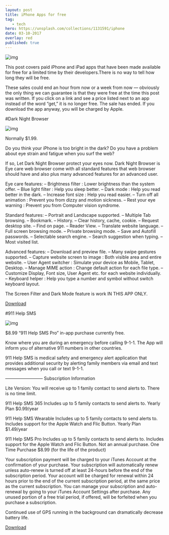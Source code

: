 ```yaml
---
layout: post
title: iPhone Apps for free
tag:
   - tech
hero: https://unsplash.com/collections/1131591/iphone
date: 03-10-2017
overlay: red
published: true
---
```

![img](https://boygeniusreport.files.wordpress.com/2017/10/free-apps-oct2.jpg)

This post covers paid iPhone and iPad apps that have been made available for free for a limited time by their developers.There is no way to tell how long they will be free. <!---break--->

These sales could end an hour from now or a week from now — obviously the only thing we can guarantee is that they were free at the time this post was written. If you click on a link and see a price listed next to an app instead of the word “get,” it is no longer free. The sale has ended. If you download the app anyway, you will be charged by Apple.

#Dark Night Browser

![img](http://is4.mzstatic.com/image/thumb/Purple128/v4/39/8e/72/398e72de-5475-1749-f71a-f989e6f80a1e/source/392x696bb.jpg)

Normally $1.99.

Do you think your iPhone is too bright in the dark?
Do you have a problem about eye strain and fatigue when you surf the web?

If so, Let Dark Night Browser protect your eyes now.
Dark Night Browser is Eye care web browser come with all standard features that web browser should have and also plus many advanced features for an advanced user.

Eye care features:
– Brightness filter : Lower brightness than the system offer.
– Blue light filter : Help you sleep better.
– Dark mode : Help you read better in the dark.
– Increase font size : Help you read easier.
– Turn off all animation : Prevent you from dizzy and motion sickness.
– Rest your eye warning : Prevent you from Computer vision syndrome.

Standard features:
– Portrait and Landscape supported.
– Multiple Tab browsing.
– Bookmark.
– History.
– Clear history, cache, cookie.
– Request desktop site.
– Find on page.
– Reader View.
– Translate website language.
– Full screen browsing mode.
– Private browsing mode.
– Save and Autofill passwords.
– Selectable search engine.
– Search suggestion when typing.
– Most visited list.

Advanced features:
– Download and preview file.
– Many swipe gestures supported.
– Capture website screen to image : Both visible area and entire website.
– User Agent switcher : Simulate your device as Mobile, Tablet, Desktop.
– Manage MIME action : Change default action for each file type.
– Customize Display, Font size, User Agent etc. for each website individually.
– Keyboard helper : Help you type a number and symbol without switch keyboard layout.

The Screen Filter and Dark Mode feature is work IN THIS APP ONLY.

[Download](http://go.redirectingat.com/?id=87443X1540249&site=BGR.com&xs=1&isjs=1&url=https%3A%2F%2Fitunes.apple.com%2Fus%2Fapp%2Fapple-store%2Fid1187668051%3Fmt%3D8%26at%3D10lNUC&xguid=8571a810936d7793b1ac51cf2a314d61&xuuid=6137736b232dfcef31d75a242055f9b3&xsessid=77e452e9987b3f72167b819ed94bc021&xcreo=0&xed=0&sref=http%3A%2F%2Fbgr.com%2F2017%2F10%2F02%2Fbest-free-iphone-apps-ipad-ios-oct-2%2F&pref=http%3A%2F%2Fbgr.com%2F&xtz=-330&abp=1)


#911 Help SMS

![img](http://is4.mzstatic.com/image/thumb/Purple18/v4/b3/18/63/b318630e-e527-37bf-016d-6336f31544db/source/392x696bb.jpg)

$8.99 “911 Help SMS Pro” in-app purchase currently free.

Know where you are during an emergency before calling 9-1-1. The App will inform you of alternative 911 numbers in other countries.

911 Help SMS is medical safety and emergency alert application that provides additional security by alerting family members via email and text messages when you call or text 9-1-1.

————————–
Subscription Information

Lite Version: You will receive up to 1 family contact to send alerts to. There is no time limit.

911 Help SMS 365
Includes up to 5 family contacts to send alerts to.
Yearly Plan $0.99/year

911 Help SMS Wearable
Includes up to 5 family contacts to send alerts to.
Includes support for the Apple Watch and Flic Button.
Yearly Plan $1.49/year

911 Help SMS Pro
Includes up to 5 family contacts to send alerts to.
Includes support for the Apple Watch and Flic Button.
Not an annual purchase.
One Time Purchase $8.99 (for the life of the product)

Your subscription payment will be charged to your iTunes Account at the confirmation of your purchase. Your subscription will automatically renew unless auto-renew is turned off at least 24-hours before the end of the subscription period. Your account will be charged for renewal within 24 hours prior to the end of the current subscription period, at the same price as the current subscription. You can manage your subscription and auto-renewal by going to your iTunes Account Settings after purchase. Any unused portion of a free trial period, if offered, will be forfeited when you purchase a subscription.

Continued use of GPS running in the background can dramatically decrease battery life.

[Download](http://go.redirectingat.com/?id=87443X1540249&site=BGR.com&xs=1&isjs=1&url=https%3A%2F%2Fitunes.apple.com%2Fus%2Fapp%2Fapple-store%2Fid798026644%3Fmt%3D8%26at%3D10lNUC&xguid=8571a810936d7793b1ac51cf2a314d61&xuuid=6137736b232dfcef31d75a242055f9b3&xsessid=77e452e9987b3f72167b819ed94bc021&xcreo=0&xed=0&sref=http%3A%2F%2Fbgr.com%2F2017%2F10%2F02%2Fbest-free-iphone-apps-ipad-ios-oct-2%2F&pref=http%3A%2F%2Fbgr.com%2F&xtz=-330&abp=1)

